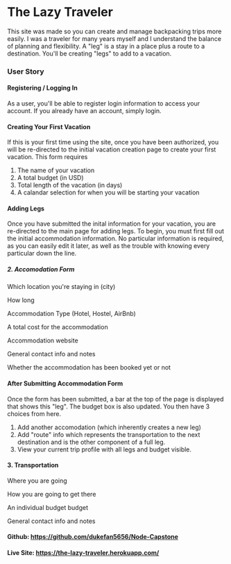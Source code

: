 # The Lazy Traveler

This site was made so you can create and manage backpacking trips more easily. I was a traveler for many years myself and I understand the balance of planning and flexibility. A "leg" is a stay in a place plus a route to a destination. You'll be creating "legs" to add to a vacation.

### User Story

#### Registering / Logging In
As a user, you'll be able to register login information to access your account. If you already have an account, simply login.

#### Creating Your First Vacation

If this is your first time using the site, once you have been authorized, you will be re-directed to the initial vacation creation page to create your first vacation.
This form requires 
  1. The name of your vacation
  2. A total budget (in USD)
  3. Total length of the vacation (in days)
  4. A calandar selection for when you will be starting your vacation

#### Adding Legs
Once you have submitted the inital information for your vacation, you are re-directed to the main page for adding legs. To begin, you must first fill out the initial accommodation information. No particular information is required, as you can easily edit it later, as well as the trouble with knowing every particular down the line.

##### 2. Accomodation Form

Which location you're staying in (city)

How long

Accommodation Type (Hotel, Hostel, AirBnb)

A total cost for the accommodation

Accommodation website

General contact info and notes

Whether the accommodation has been booked yet or not

#### After Submitting Accommodation Form
Once the form has been submitted, a bar at the top of the page is displayed that shows this "leg". The budget box is also updated.
You then have 3 choices from here. 
  1. Add another accomodation (which inherently creates a new leg)
  2. Add "route" info which represents the transportation to the next destination and is the other component of a full leg.
  3. View your current trip profile with all legs and budget visible. 

#### 3. Transportation

  Where you are going

  How you are going to get there

  An individual budget budget

  General contact info and notes

#### Github: https://github.com/dukefan5656/Node-Capstone

#### Live Site: https://the-lazy-traveler.herokuapp.com/
